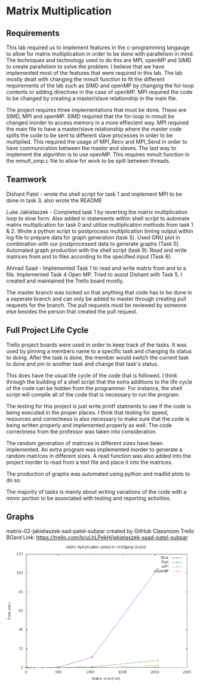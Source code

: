 # Matrix Multiplication

## Requirements

This lab required us to implement features in the c-programming langauge to allow for matrix multiplication in order to be done with parallelism in mind. The techniques and technology used to do this are MPI, openMP and SIMD to create parallelism to solve the problem. I believe that we have implemented most of the features that were required in this lab. The lab mostly dealt with changing the mmult function to fit the different requirements of the lab such as SIMD and openMP by changing the for-loop contents or adding directives in the case of openMP. MPI required the code to be changed by creating a master/slave relationship in the main file.

The project requires three implementations that must be done. These are SIMD, MPI and openMP. SIMD required that the for-loop in mmult be changed inorder to access memory in a more effiecient way. MPI required the main file to have a master/slave relationship where the master code spilts the code to be sent to different slave processes in order to be multiplied. This required the usage of MPI_Recv and MPI_Send in order to have communication between the master and slaves. The last way to implement the algorithm is to use openMP. This requires mmult function in the mmult_omp.c file to allow for work to be spilt between threads.

## Teamwork

Dishant Patel - wrote the shell script for task 1 and implement MPI to be done in task 3, also wrote the README

Luke Jakielaszek - Completed task 1 by reverting the matrix multiplication loop to slow form. Also added in statements within shell script to automate matrix multiplication for task 0 and utilize multiplication methods from task 1 & 2. Wrote a python script to postprocess multiplication timing output within log file to prepare data for graph generation (task 5). Used GNU plot in combination with our postprocessed data to generate graphs (Task 5). Automated graph production with the shell script (task 9). Read and write matrices from and to files according to the specified input (Task 6).

Ahmad Saad - Implemented Task 1 to read and write matrix from and to a file. Implemented Task 4 Open MP. Tried to assist Dishant with Task 5. I created and maintained the Trello board mostly.

The master branch was locked so that anything that code has to be done in a seperate branch and can only be added to master through creating pull requests for the branch. The pull requests must be reviewed by someone else besides the person that created the pull request.

## Full Project Life Cycle

Trello project boards were used in order to keep track of the tasks. It was used by pinning a members name to a specific task and changing its status to doing. After the task is done, the member would switch the current task to done and pin to another task and change that task's status.

This does have the usual life cycle of the code that is followed. I think through the building of a shell script that the extra additions to the life cycle of the code can be hidden from the programmer. For instance, the shell script will compile all of the code that is necessary to run the program.

The testing for this project is just write printf statments to see if the code is being executed in the proper places. I think that testing for speed, resources and correctness is also necessary to make sure that the code is being written properly and implemented properly as well. The code correctness from the professor was taken into consideration.

The random generation of matrices in different sizes have been implemented. An extra program was implemented inorder to generate a random matrices in different sizes. A read function was also added into the project inorder to read from a text file and place it into the matrices.

The production of graphs was automated using python and madlid plots to do so.

The majority of tasks is mainly about writing variations of the code with a minor portion to be associated with testing and reporting activities.

## Graphs

matrix-02-jakielaszek-sad-patel-subpar created by GitHub Classroom
Trello BOard Link: https://trello.com/b/uLhLPekH/jakielaszek-saad-patel-subpar
![Statistics](https://github.com/3296f19temple/matrix-02-jakielaszek-saad-patel-subpar/blob/master/outGraph.png)
